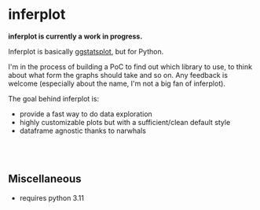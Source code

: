 # inferplot

**inferplot is currently a work in progress.**

Inferplot is basically [ggstatsplot](https://indrajeetpatil.github.io/ggstatsplot/index.html), but for Python.

I'm in the process of building a PoC to find out which library to use, to think about what form the graphs should take and so on. Any feedback is welcome (especially about the name, I'm not a big fan of inferplot).

The goal behind inferplot is:

- provide a fast way to do data exploration
- highly customizable plots but with a sufficient/clean default style
- dataframe agnostic thanks to narwhals

<br><br>

## Miscellaneous

- requires python 3.11
